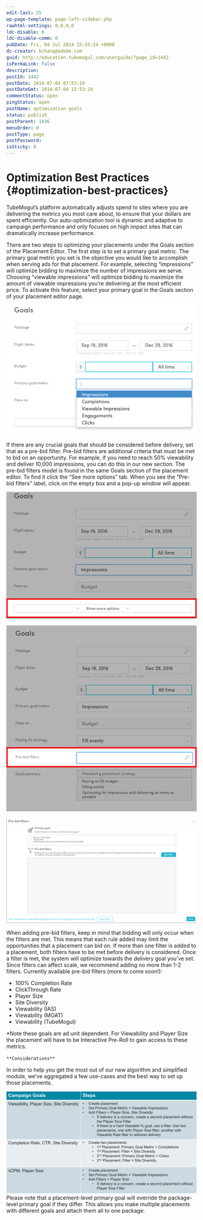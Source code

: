 ```yaml
---
edit-last: 25
wp-page-template: page-left-sidebar.php
rawhtml-settings: 0,0,0,0
ldc-disable: 0
ldc-disable-comm: 0
pubDate: Fri, 04 Jul 2014 15:53:24 +0000
dc-creator: hchang@adobe.com
guid: http://education.tubemogul.com/userguide/?page_id=1442
isPermaLink: false
description: 
postId: 1442
postDate: 2014-07-04 07:53:24
postDateGmt: 2014-07-04 15:53:24
commentStatus: open
pingStatus: open
postName: optimization-goals
status: publish
postParent: 1436
menuOrder: 0
postType: page
postPassword: 
isSticky: 0
---
```


# Optimization Best Practices {#optimization-best-practices}

TubeMogul’s platform automatically adjusts spend to sites where you are delivering the metrics you most care about, to ensure that your dollars are spent efficiently. Our auto-optimization tool is dynamic and adaptive to campaign performance and only focuses on high impact sites that can dramatically increase performance.
  
There are two steps to optimizing your placements under the Goals section of the Placement Editor. The first step is to set a primary goal metric. The primary goal metric you set is the objective you would like to accomplish when serving ads for that placement. For example, selecting “impressions” will optimize bidding to maximize the number of impressions we serve. Choosing “viewable impressions” will optimize bidding to maximize the amount of viewable impressions you’re delivering at the most efficient price. To activate this feature, select your primary goal in the Goals section of your placement editor page.

[ ![Primary Goal Metric](assets/screen-shot-2016-09-19-at-12.32.42-pm.png)](assets/screen-shot-2016-09-19-at-12.32.42-pm.png)

If there are any crucial goals that should be considered before delivery, set that as a pre-bid filter. Pre-bid filters are additional criteria that must be met to bid on an opportunity. For example, if you need to reach 50% viewability and deliver 10,000 impressions, you can do this in our new section. The pre-bid filters model is found in the same Goals section of the placement editor. To find it click the “See more options” tab. When you see the “Pre-bid filters” label, click on the empty box and a pop-up window will appear.

[ ![show more options](assets/screen-shot-2016-09-19-at-12.32.59-pm.png)](assets/screen-shot-2016-09-19-at-12.32.59-pm.png)

[ ![pre-bid filters](assets/screen-shot-2016-09-19-at-12.36.50-pm.png)](assets/screen-shot-2016-09-19-at-12.36.50-pm.png)

[ ![pre-bid filters pop-up](assets/screen-shot-2016-09-19-at-12.36.35-pm.png)](assets/screen-shot-2016-09-19-at-12.36.35-pm.png)

When adding pre-bid filters, keep in mind that bidding will only occur when the filters are met. This means that each rule added may limit the opportunities that a placement can bid on. If more than one filter is added to a placement, both filters have to be met before delivery is considered. Once a filter is met, the system will optimize towards the delivery goal you’ve set. Since filters can affect scale, we recommend adding no more than 1-2 filters.
Currently available pre-bid filters (more to come soon!):

* 100% Completion Rate
* ClickThrough Rate
* Player Size
* Site Diversity
* Viewability (IAS)
* Viewability (MOAT)
* Viewability (TubeMogul)

&#42;Note these goals are ad unit dependent. For Viewability and Player Size the placement will have to be Interactive Pre-Roll to gain access to these metrics.

`**Considerations**`

In order to help you get the most out of our new algorithm and simplified module, we’ve aggregated a few use-cases and the best way to set up those placements.

[ ![optimization use-cases](assets/screen-shot-2016-09-19-at-12.26.02-pm.png)](assets/screen-shot-2016-09-19-at-12.26.02-pm.png)
Please note that a placement-level primary goal will override the package-level primary goal if they differ. This allows you make multiple placements with different goals and attach them all to one package. 